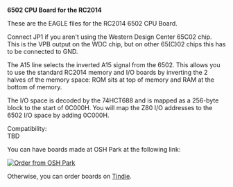 <b>6502 CPU Board for the RC2014</b>
<p>
These are the EAGLE files for the RC2014 6502 CPU Board.
<p>
Connect JP1 if you aren't using the Western Design Center 65C02 chip. This is the VPB output on the WDC chip, but on other 65(C)02 chips this has to be connected to GND.
<p>The A15 line selects the inverted A15 signal from the 6502. This allows you to use the standard RC2014 memory and I/O boards by inverting the 2 halves of the memory space: ROM sits at top of memory and RAM at the bottom of memory.
<p>
The I/O space is decoded by the 74HCT688 and is mapped as a 256-byte block to the start of 0C000H. You will map the Z80 I/O addresses to the 6502 I/O space by adding 0C000H.
<p>
Compatibility:
<br>TBD
<p>
You can have boards made at OSH Park at the following link:
<p>
<a href="https://www.oshpark.com/shared_projects/rd7Y9iEE"><img src="https://www.oshpark.com/assets/badge-5b7ec47045b78aef6eb9d83b3bac6b1920de805e9a0c227658eac6e19a045b9c.png" alt="Order from OSH Park"></img></a>
<p>
Otherwise, you can order boards on <a href="https://www.tindie.com/products/9916/">Tindie</a>.
